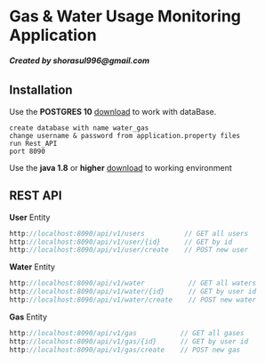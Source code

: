 # Gas & Water Usage Monitoring Application

###### __Created by shorasul996@gmail.com__

## Installation

Use the **POSTGRES 10** [download](https://www.postgresql.org/download/) to work with dataBase.

```
create database with name water_gas
change username & password from application.property files
run Rest_API
port 8090
```

Use the **java 1.8** or **higher** [download](https://java.com/en/download/) to working environment




## REST API
**User** Entity
``` javascript
http://localhost:8090/api/v1/users          // GET all users
http://localhost:8090/api/v1/user/{id}      // GET by id
http://localhost:8090/api/v1/user/create    // POST new user
```

**Water** Entity
``` javascript
http://localhost:8090/api/v1/water           // GET all waters
http://localhost:8090/api/v1/water/{id}      // GET by user id
http://localhost:8090/api/v1/water/create    // POST new water
```

**Gas** Entity
``` javascript
http://localhost:8090/api/v1/gas           // GET all gases
http://localhost:8090/api/v1/gas/{id}      // GET by user id
http://localhost:8090/api/v1/gas/create    // POST new gas
```
